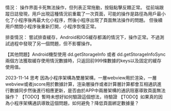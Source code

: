 情況：
操作界面卡死無法操作，但列表正常拖動，按鈕點擊反饋正常。
從前端跟蹤日誌發現，用戶出現這種情況前重載了一次頁面，可能的操作是路徑為用戶最小化了小程序後再最大化小程序，然後小程序出現了頁面無法操作的問題。
但後續用戶關閉小程序後重新打開，小程序恢復正常。

排查情況：
嘗試排查緩存，Android和IOS緩存都滿的情況下，操作正常。不過測試過程中發現了另一個問題，但不影響操作。

【其他問題】Android機型使用 dd.getStorageInfo 或者 dd.getStorageInfoSync 兩個方法獲取緩存使用情況數據時，只返回前999條數據的keys以及固定的緩存使用值。

2023-11-14 思考
因為小程序架構為雙層架構，一層webview用於渲染，一層webview或者jscore用於數據計算，渲染層操作或者計算層計算都會互相通訊進行數據同步然後進行相應更新，是否由於APP中兩層架構的通訊阻塞導致頁面無法操作？
【TODO】暫時未想好如何驗證這個想法，待驗證
【TODO】如果真的因為小程序架構通訊導致這個問題，如何避免？降低頁面綁定數據量？
